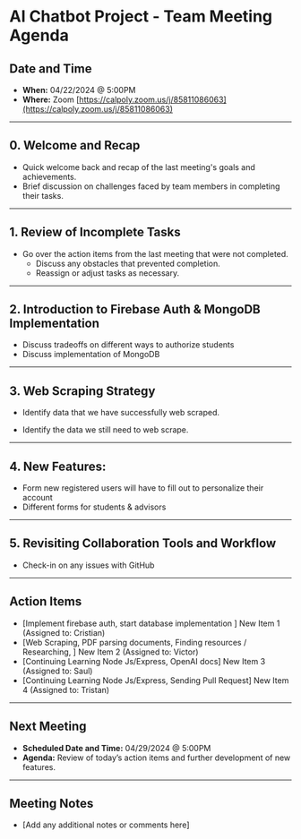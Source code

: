 # AI Chatbot Project - Team Meeting Agenda

## Date and Time

- **When:** 04/22/2024 @ 5:00PM
- **Where:** Zoom [https://calpoly.zoom.us/j/85811086063](https://calpoly.zoom.us/j/85811086063)

---

## 0. Welcome and Recap

- Quick welcome back and recap of the last meeting's goals and achievements.
- Brief discussion on challenges faced by team members in completing their tasks.

---

## 1. Review of Incomplete Tasks

- Go over the action items from the last meeting that were not completed.
  - Discuss any obstacles that prevented completion.
  - Reassign or adjust tasks as necessary.

---

## 2. Introduction to Firebase Auth & MongoDB Implementation

- Discuss tradeoffs on different ways to authorize students
- Discuss implementation of MongoDB

---

## 3. Web Scraping Strategy

- Identify data that we have successfully web scraped.

- Identify the data we still need to web scrape.

---

## 4. New Features:

- Form new registered users will have to fill out to personalize their account
- Different forms for students & advisors

---

## 5. Revisiting Collaboration Tools and Workflow

- Check-in on any issues with GitHub

---

## Action Items

- [Implement firebase auth, start database implementation ] New Item 1 (Assigned to: Cristian)
- [Web Scraping, PDF parsing documents, Finding resources / Researching, ] New Item 2 (Assigned to: Victor)
- [Continuing Learning Node Js/Express, OpenAI docs] New Item 3 (Assigned to: Saul)
- [Continuing Learning Node Js/Express, Sending Pull Request] New Item 4 (Assigned to: Tristan)

---

## Next Meeting

- **Scheduled Date and Time:** 04/29/2024 @ 5:00PM
- **Agenda:** Review of today’s action items and further development of new features.

---

## Meeting Notes

- [Add any additional notes or comments here]
